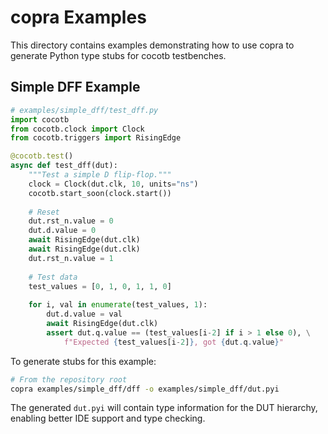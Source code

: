 # copra Examples

This directory contains examples demonstrating how to use copra to generate Python type stubs for cocotb testbenches.

## Simple DFF Example

```python
# examples/simple_dff/test_dff.py
import cocotb
from cocotb.clock import Clock
from cocotb.triggers import RisingEdge

@cocotb.test()
async def test_dff(dut):
    """Test a simple D flip-flop."""
    clock = Clock(dut.clk, 10, units="ns")
    cocotb.start_soon(clock.start())
    
    # Reset
    dut.rst_n.value = 0
    dut.d.value = 0
    await RisingEdge(dut.clk)
    await RisingEdge(dut.clk)
    dut.rst_n.value = 1
    
    # Test data
    test_values = [0, 1, 0, 1, 1, 0]
    
    for i, val in enumerate(test_values, 1):
        dut.d.value = val
        await RisingEdge(dut.clk)
        assert dut.q.value == (test_values[i-2] if i > 1 else 0), \
            f"Expected {test_values[i-2]}, got {dut.q.value}"
```

To generate stubs for this example:

```bash
# From the repository root
copra examples/simple_dff/dff -o examples/simple_dff/dut.pyi
```

The generated `dut.pyi` will contain type information for the DUT hierarchy, enabling better IDE support and type checking.

